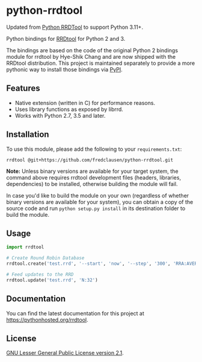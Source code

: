 # python-rrdtool

Updated from [Python RRDTool](https://github.com/commx/python-rrdtool) to support Python 3.11+.

Python bindings for [RRDtool](https://oss.oetiker.ch/rrdtool) for Python 2 and 3.

The bindings are based on the code of the original Python 2 bindings module for rrdtool by Hye-Shik Chang and are now shipped with the RRDtool distribution. This project is maintained separately to provide a more pythonic way to install those bindings via [PyPI](https://pypi.org).

## Features

* Native extension (written in C) for performance reasons.
* Uses library functions as exposed by librrd.
* Works with Python 2.7, 3.5 and later.

## Installation

To use this module, please add the following to your `requirements.txt`:

```text
rrdtool @git+https://github.com/fredclausen/python-rrdtool.git
```

**Note:** Unless binary versions are available for your target system, the command above requires rrdtool development files (headers, libraries, dependencies) to be installed, otherwise building the module will fail.

In case you'd like to build the module on your own (regardless of whether binary versions are available for your system), you can obtain a copy of the source code and run `python setup.py install` in its destination folder to build the module.

## Usage

```python
import rrdtool

# Create Round Robin Database
rrdtool.create('test.rrd', '--start', 'now', '--step', '300', 'RRA:AVERAGE:0.5:1:1200', 'DS:temp:GAUGE:600:-273:5000')

# Feed updates to the RRD
rrdtool.update('test.rrd', 'N:32')
```

## Documentation

You can find the latest documentation for this project at <https://pythonhosted.org/rrdtool>.

## License

[GNU Lesser General Public License version 2.1](https://opensource.org/licenses/LGPL-2.1).
